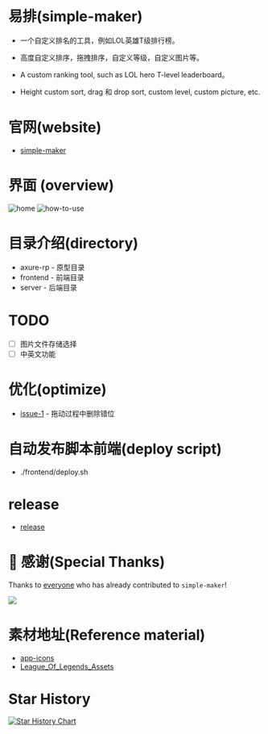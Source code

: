 # 易排(simple-maker)
- 一个自定义排名的工具，例如LOL英雄T级排行榜。  
- 高度自定义排序，拖拽排序，自定义等级，自定义图片等。

- A custom ranking tool, such as LOL hero T-level leaderboard。
-  Height custom sort, drag 和 drop sort, custom level, custom picture, etc.
# 官网(website)
- [simple-maker](http://simple-maker.fun)

# 界面 (overview) 
![home](https://github.com/zhoufanglu/simple-maker/blob/main/preview/app-use-times.png)
![how-to-use](https://github.com/zhoufanglu/simple-maker/blob/main/preview/simple-maker-demo.gif)

# 目录介绍(directory) 
- axure-rp - 原型目录
- frontend - 前端目录
- server - 后端目录

# TODO
- [ ] 图片文件存储选择
- [ ] 中英文功能

# 优化(optimize)
- [issue-1](https://github.com/zhoufanglu/simple-maker/issues/1) - 拖动过程中删除错位 

# 自动发布脚本前端(deploy script)
- ./frontend/deploy.sh

# release
- [release](https://github.com/zhoufanglu/simple-maker/releases)

# 💌 感谢(Special Thanks)

Thanks to [everyone](https://github.com/zhoufanglu/simple-maker/graphs/contributors) who has already contributed to `simple-maker`!

<a href="https://github.com/zhoufanglu/simple-maker/graphs/contributors">
  <img src="https://contrib.rocks/image?repo=zhoufanglu/simple-maker" />
</a>


# 素材地址(Reference material)
- [app-icons](https://appicons.co/?ref=pushkeen)
- [League_Of_Legends_Assets](https://github.com/TheePepS/League_Of_Legends_Assets)

# Star History
[![Star History Chart](https://api.star-history.com/svg?repos=zhoufanglu/simple-maker&type=Date)](https://www.star-history.com/#zhoufanglu/simple-maker&Date)
